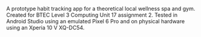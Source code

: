 A prototype habit tracking app for a theoretical local wellness spa and gym.
Created for BTEC Level 3 Computing Unit 17 assignment 2.
Tested in Android Studio using an emulated Pixel 6 Pro and on physical hardware using an Xperia 10 V XQ-DC54.
